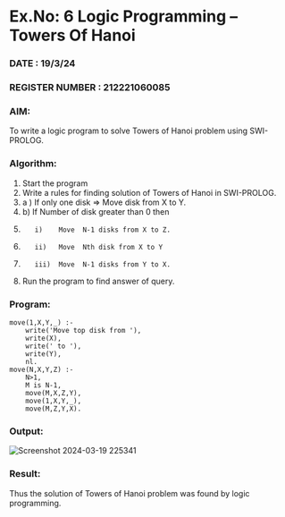 # Ex.No: 6   Logic Programming – Towers Of Hanoi   
### DATE : 19/3/24                                                                         
### REGISTER NUMBER : 212221060085
### AIM: 
To  write  a logic program  to solve Towers of Hanoi problem  using SWI-PROLOG. 
### Algorithm:
1. Start the program
2.  Write a rules for finding solution of Towers of Hanoi in SWI-PROLOG.
3.  a )	If only one disk  => Move disk from X to Y.
4.  b)	If Number of disk greater than 0 then
5.        i)	Move  N-1 disks from X to Z.
6.        ii)	Move  Nth disk from X to Y
7.        iii)	Move  N-1 disks from Y to X.
8. Run the program  to find answer of  query.


### Program:
```
move(1,X,Y,_) :-  
    write('Move top disk from '), 
    write(X), 
    write(' to '), 
    write(Y), 
    nl. 
move(N,X,Y,Z) :- 
    N>1, 
    M is N-1, 
    move(M,X,Z,Y), 
    move(1,X,Y,_), 
    move(M,Z,Y,X).
```
### Output:

![Screenshot 2024-03-19 225341](https://github.com/keerthysesha/AI_Lab_2023-24/assets/125575936/8e8aaa9c-18cb-406e-9af5-6595d833011b)

### Result:
Thus the solution of Towers of Hanoi problem was found by logic programming.
